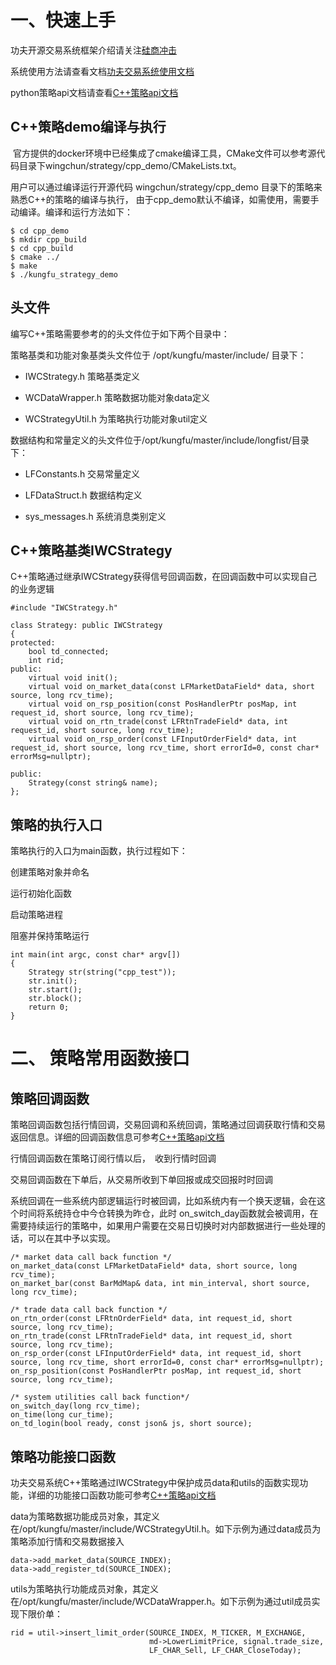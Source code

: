 # 一、快速上手

功夫开源交易系统框架介绍请关注[硅商冲击](https://zhuanlan.zhihu.com/silicontrader)

系统使用方法请查看文档[功夫交易系统使用文档](https://github.com/lqyhost/kungfu/blob/master/doc/kungfu_document.md)

python策略api文档请查看[C++策略api文档](https://github.com/lqyhost/kungfu/blob/master/doc/cpp_strategy_document_cn.md)

## C++策略demo编译与执行

  官方提供的docker环境中已经集成了cmake编译工具，CMake文件可以参考源代码目录下wingchun/strategy/cpp_demo/CMakeLists.txt。
 
 用户可以通过编译运行开源代码 wingchun/strategy/cpp_demo 目录下的策略来熟悉C++的策略的编译与执行， 由于cpp_demo默认不编译，如需使用，需要手动编译。编译和运行方法如下：
 
 ```
 $ cd cpp_demo
 $ mkdir cpp_build
 $ cd cpp_build
 $ cmake ../
 $ make
 $ ./kungfu_strategy_demo
 ``` 
 
##  头文件

 编写C++策略需要参考的的头文件位于如下两个目录中：
 
 策略基类和功能对象基类头文件位于 /opt/kungfu/master/include/ 目录下：
 
* IWCStrategy.h 策略基类定义
 
* WCDataWrapper.h 策略数据功能对象data定义
 
* WCStrategyUtil.h 为策略执行功能对象util定义
 
 数据结构和常量定义的头文件位于/opt/kungfu/master/include/longfist/目录下：
 
* LFConstants.h 交易常量定义
 
* LFDataStruct.h 数据结构定义
 
* sys_messages.h 系统消息类别定义
  
## C++策略基类IWCStrategy

C++策略通过继承IWCStrategy获得信号回调函数，在回调函数中可以实现自己的业务逻辑

```
#include "IWCStrategy.h"

class Strategy: public IWCStrategy
{
protected:
    bool td_connected;
    int rid;
public:
    virtual void init();
    virtual void on_market_data(const LFMarketDataField* data, short source, long rcv_time);
    virtual void on_rsp_position(const PosHandlerPtr posMap, int request_id, short source, long rcv_time);
    virtual void on_rtn_trade(const LFRtnTradeField* data, int request_id, short source, long rcv_time);
    virtual void on_rsp_order(const LFInputOrderField* data, int request_id, short source, long rcv_time, short errorId=0, const char* errorMsg=nullptr);

public:
    Strategy(const string& name);
};
```

## 策略的执行入口

策略执行的入口为main函数，执行过程如下：

创建策略对象并命名

运行初始化函数

启动策略进程

阻塞并保持策略运行

```
int main(int argc, const char* argv[])
{
    Strategy str(string("cpp_test"));
    str.init();
    str.start();
    str.block();
    return 0;
}
```

# 二、 策略常用函数接口

## 策略回调函数

策略回调函数包括行情回调，交易回调和系统回调，策略通过回调获取行情和交易返回信息。详细的回调函数信息可参考[C++策略api文档](https://github.com/lqyhost/kungfu/blob/master/doc/cpp_strategy_document_cn.md)

行情回调函数在策略订阅行情以后，　收到行情时回调

交易回调函数在下单后，从交易所收到下单回报或成交回报时时回调

系统回调在一些系统内部逻辑运行时被回调，比如系统内有一个换天逻辑，会在这个时间将系统持仓中今仓转换为昨仓，此时
on_switch_day函数就会被调用，在需要持续运行的策略中，如果用户需要在交易日切换时对内部数据进行一些处理的话，可以在其中予以实现。 

```
/* market data call back function */
on_market_data(const LFMarketDataField* data, short source, long rcv_time);
on_market_bar(const BarMdMap& data, int min_interval, short source, long rcv_time);

/* trade data call back function */
on_rtn_order(const LFRtnOrderField* data, int request_id, short source, long rcv_time);
on_rtn_trade(const LFRtnTradeField* data, int request_id, short source, long rcv_time);
on_rsp_order(const LFInputOrderField* data, int request_id, short source, long rcv_time, short errorId=0, const char* errorMsg=nullptr);
on_rsp_position(const PosHandlerPtr posMap, int request_id, short source, long rcv_time);

/* system utilities call back function*/
on_switch_day(long rcv_time);
on_time(long cur_time);
on_td_login(bool ready, const json& js, short source);
```


## 策略功能接口函数

功夫交易系统C++策略通过IWCStrategy中保护成员data和utils的函数实现功能，详细的功能接口函数功能可参考[C++策略api文档](https://github.com/lqyhost/kungfu/blob/master/doc/cpp_strategy_document_cn.md)


data为策略数据功能成员对象，其定义在/opt/kungfu/master/include/WCStrategyUtil.h。如下示例为通过data成员为策略添加行情和交易数据接入

```
data->add_market_data(SOURCE_INDEX);
data->add_register_td(SOURCE_INDEX);
```

utils为策略执行功能成员对象，其定义在/opt/kungfu/master/include/WCDataWrapper.h。如下示例为通过util成员实现下限价单：

```
rid = util->insert_limit_order(SOURCE_INDEX, M_TICKER, M_EXCHANGE,
                               md->LowerLimitPrice, signal.trade_size,
                               LF_CHAR_Sell, LF_CHAR_CloseToday);
```

